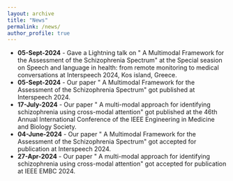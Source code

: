 ```yaml
---
layout: archive
title: "News"
permalink: /news/
author_profile: true
---
```

* **05-Sept-2024** - Gave a Lightning talk on " A Multimodal Framework for the Assessment of the Schizophrenia Spectrum" at the Special seasion on Speech and language in health: from remote monitoring to medical conversations at Interspeech 2024, Kos island, Greece.
* **05-Sept-2024** - Our paper " A Multimodal Framework for the Assessment of the Schizophrenia Spectrum" got published at Interspeech 2024.
* **17-July-2024** - Our paper " A multi-modal approach for identifying schizophrenia using cross-modal attention" got published at the 46th Annual International Conference of the IEEE Engineering in Medicine and Biology Society.
* **04-June-2024** - Our paper " A Multimodal Framework for the Assessment of the Schizophrenia Spectrum" got accepted for publication at Interspeech 2024.
* **27-Apr-2024** - Our paper " A multi-modal approach for identifying schizophrenia using cross-modal attention" got accepted for publication at IEEE EMBC 2024.
